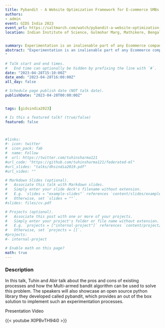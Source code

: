 ```yaml
---
title: Pybandit - A Website Optimization Framework for E-commerce SMBs
authors:
- admin
event: GIDS India 2023
event_url: https://saltmarch.com/watch/pybandit-a-website-optimization-framework-for-e-commerce-smbs
location: Indian Institute of Science, Gulmohar Marg, Mathikere, Bengaluru, Karnataka 560012


summary: Experimentation is an inalienable part of any Ecommerce company's effort to maximize the conversion on their website. There is a constant need for improvement of the website in terms of the type of design, pricing and messaging that resonates well with incoming website visitors. To find the better version of the website on a regular basis, requires comparison of multiple website designs simultaneously and evaluating how each version performed against the cohort of incoming website visitors. But while performing this experiment, a substantial portion of the visitors are shown a relatively inferior version of the website which hits the conversion numbers resulting in a loss of revenue. The amount of time it takes to conclude an experiment is directly proportional to the number of daily website visitors, which is why Small and Medium Businesses (SMBs), especially those having low traffic on their websites are skeptical about performing experiments because the cost of experimentation is too high. Large companies such as Amazon, Flipkart, Walmart etc., conclude their experiments quickly as they have a huge volume of daily traffic. Thus the SMBs do not iterate and improve their websites at the rate of large companies. Therefore the need for a better experimentation framework that works well with a low traffic set up and ensures less revenue loss while the experiment is in progress.
abstract: "Experimentation is an inalienable part of any Ecommerce company's effort to maximize the conversion on their website. There is a constant need for improvement of the website in terms of the type of design, pricing and messaging that resonates well with incoming website visitors. To find the better version of the website on a regular basis, requires comparison of multiple website designs simultaneously and evaluating how each version performed against the cohort of incoming website visitors. But while performing this experiment, a substantial portion of the visitors are shown a relatively inferior version of the website which hits the conversion numbers resulting in a loss of revenue. The amount of time it takes to conclude an experiment is directly proportional to the number of daily website visitors, which is why Small and Medium Businesses (SMBs), especially those having low traffic on their websites are skeptical about performing experiments because the cost of experimentation is too high. Large companies such as Amazon, Flipkart, Walmart etc., conclude their experiments quickly as they have a huge volume of daily traffic. Thus the SMBs do not iterate and improve their websites at the rate of large companies. Therefore the need for a better experimentation framework that works well with a low traffic set up and ensures less revenue loss while the experiment is in progress.
"

# Talk start and end times.
#   End time can optionally be hidden by prefixing the line with `#`.
date: "2023-04-28T15:10:00Z"
date_end: "2023-04-28T16:00:00Z"
all_day: false

# Schedule page publish date (NOT talk date).
publishDate: "2023-04-28T00:00:00Z"


tags: [gidsindia2023]

# Is this a featured talk? (true/false)
featured: false



#links:
#- icon: twitter
#  icon_pack: fab
#  name: Follow
#  url: https://twitter.com/tuhinsharma121
#url_code: "https://github.com/tuhinsharma121/federated-ml"
#url_slides: "talks/dhsindia2019.pdf"
#url_video: ""

# Markdown Slides (optional).
#   Associate this talk with Markdown slides.
#   Simply enter your slide deck's filename without extension.
#   E.g. `slides = "example-slides"` references `content/slides/example-slides.md`.
#   Otherwise, set `slides = ""`.
#slides: files/cv.pdf

# Projects (optional).
#   Associate this post with one or more of your projects.
#   Simply enter your project's folder or file name without extension.
#   E.g. `projects = ["internal-project"]` references `content/project/deep-learning/index.md`.
#   Otherwise, set `projects = []`.
#projects:
#- internal-project

# Enable math on this page?
math: true
---
```


<h3>Description</h3>

In this talk, Tuhin and Abir talk about the pros and cons of existing processes and how the Multi-armed bandit algorithm can be used to solve this problem. The speakers will also showcase an open source python library they developed called pybandit, which provides an out of the box solution to implement such an experimentation processes.


<p>Presentation Video </p>

{{< youtube X0PBvTH94i0 >}}